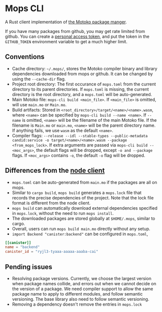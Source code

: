 # Mops CLI

A Rust client implementation of [the Motoko package manger](https://mops.one/).

If you have many packages from github, you may get rate limited from github. You can create a [personal access token](https://docs.github.com/en/authentication/keeping-your-account-and-data-secure/managing-your-personal-access-tokens), and put the token in the `GITHUB_TOKEN` environment variable to get a much higher limit.

## Conventions

* Cache directory: `~/.mops/`, stores the Motoko compiler binary and library dependencies downloaded from mops or github. It can be changed by using the `--cache-dir` flag.
* Project root directory: The first occurance of `mops.toml` from the current directory to its parent directories. If `mops.toml` is missing, the current directory is the root directory, and a `mops.toml` will be auto-generated.
* Main Motoko file: `mops-cli build <main_file>`. If `<main_file>` is omitted, will use `main.mo` or `Main.mo`.
* Build artifacts: Stored in `<root_directory>/target/<name>/<name>.wasm`, where `<name>` can be specified by `mops-cli build --name <name>`. If `--name` is omitted, `<name>` will be the filename of the main Motoko file. If the filename is `Main.mo` or `main.mo`, `<name>` will be the parent directory name. If anything fails, we use `wasm` as the default `<name>`.
* Compiler flags: `--release --idl --stable-types --public-metadata candid:service -o target/<name>/<name>.wasm --package <from_mops_lock>`. If extra arguments are passed via `mops-cli build -- <moc_args>`, the default flags will be dropped, except `-o and --package` flags. If `<moc_args>` contains `-o`, the default `-o` flag will be dropped.

## Differences from the [node client](https://github.com/ZenVoich/mops/tree/main/cli)

* `mops.toml` can be auto-generated from `main.mo` if the packages are all on mops.
* Similar to `cargo build`, `mops build` generates a `mops.lock` file that records the precise dependencies of the project. Note that the lock file format is different from the node client.
* `mops build` can automatically download external dependencies specified in `mops.lock`, without the need to run `mops install`.
* The downloaded packages are stored globally at `$HOME/.mops`, similar to cargo.
* Overall, users can run `mops build main.mo` directly without any setup.
* `import Backend "canister:backend"` can be configured in `mops.toml`,
```toml
[[canister]]
name = "backend"
canister_id = "ryjl3-tyaaa-aaaaa-aaaba-cai"
```

## Pending issues

* Resolving package versions. Currently, we choose the largest version when package names collide, and errors out when we cannot decide on the version of a package. We need compiler support to allow the same package name to apply to different modules, and follow semantic versioning. The base library also need to follow semantic versioning.
* Removing a dependency doesn't remove the entries in `mops.lock`

 
